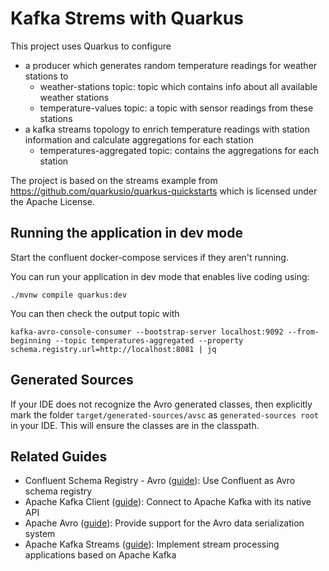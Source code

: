 # Kafka Strems with Quarkus

This project uses Quarkus to configure
- a producer which generates random temperature readings for weather stations to
  - weather-stations topic: topic which contains info about all available weather stations
  - temperature-values topic: a topic with sensor readings from these stations
- a kafka streams topology to enrich temperature readings with station information and calculate aggregations for each station
  - temperatures-aggregated topic: contains the aggregations for each station

The project is based on the streams example from https://github.com/quarkusio/quarkus-quickstarts which is licensed under the Apache License.

## Running the application in dev mode

Start the confluent  docker-compose services if they aren't running.

You can run your application in dev mode that enables live coding using:

```shell script
./mvnw compile quarkus:dev
```

You can then check the output topic with 

`kafka-avro-console-consumer --bootstrap-server localhost:9092 --from-beginning --topic temperatures-aggregated --property schema.registry.url=http://localhost:8081 | jq
`

## Generated Sources

If your IDE does not recognize the Avro generated classes, then explicitly mark the
folder `target/generated-sources/avsc` as `generated-sources root` in your IDE.
This will ensure the classes are in the classpath.

## Related Guides

- Confluent Schema Registry - Avro ([guide](https://quarkus.io/guides/kafka-schema-registry-avro)): Use Confluent as
  Avro schema registry
- Apache Kafka Client ([guide](https://quarkus.io/guides/kafka)): Connect to Apache Kafka with its native API
- Apache Avro ([guide](https://quarkus.io/guides/kafka)): Provide support for the Avro data serialization system
- Apache Kafka Streams ([guide](https://quarkus.io/guides/kafka-streams)): Implement stream processing applications
  based on Apache Kafka
